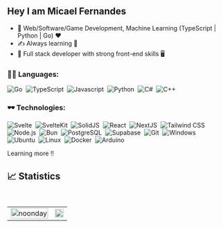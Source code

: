 ## Hey I am Micael Fernandes

- 🔭 Web/Software/Game Development, Machine Learning (TypeScript | Python | Go) ❤️
- ✍ Always learning 📖
- 🚀 Full stack developer with strong front-end skills 🖥️

### 🧑‍💻 Languages:

![Go](https://img.shields.io/badge/-Go-05122A?style=flat&logo=go)&nbsp;
![TypeScript](https://img.shields.io/badge/-TypeScript-05122A?style=flat&logo=typescript)&nbsp;
![Javascript](https://img.shields.io/badge/-Javascript-05122A?style=flat&logo=javascript)&nbsp;
![Python](https://img.shields.io/badge/-Python-05122A?style=flat&logo=python)&nbsp;
![C#](https://img.shields.io/badge/-C%23-05122A?style=flat&logo=csharp)&nbsp;
![C++](https://img.shields.io/badge/-C++-05122A?style=flat&logo=cplusplus)&nbsp;

### 🕶️ Technologies:

![Svelte](https://img.shields.io/badge/-Svelte-05122A?style=flat&logo=svelte)&nbsp;
![SvelteKit](https://img.shields.io/badge/-SvelteKit-05122A?style=flat&logo=svelte)&nbsp;
![SolidJS](https://img.shields.io/badge/-SolidJS-05122A?style=flat&logo=solid&logoColor=2C4F7C)&nbsp;
![React](https://img.shields.io/badge/-React-05122A?style=flat&logo=react)&nbsp;
![NextJS](https://img.shields.io/badge/-NextJS-05122A?style=flat&logo=next.js)&nbsp;
![Tailwind CSS](https://img.shields.io/badge/-Tailwind_CSS-0F172A?style=flat&logo=tailwindcss)&nbsp;
![Node.js](https://img.shields.io/badge/-Node.js-05122A?style=flat&logo=node.js)&nbsp;
![Bun](https://img.shields.io/badge/-Bun-05122A?style=flat&logo=bun)&nbsp;
![PostgreSQL](https://img.shields.io/badge/-PostgreSQL-05122A?style=flat&logo=postgresql)&nbsp;
![Supabase](https://img.shields.io/badge/-Supabase-05122A?style=flat&logo=supabase)&nbsp;
![Git](https://img.shields.io/badge/-Git-05122A?style=flat&logo=git)&nbsp;
![Windows](https://img.shields.io/badge/Windows-05122A?style=flat&logo=windows)&nbsp;
![Ubuntu](https://img.shields.io/badge/-Arch-05122A?style=flat&logo=archlinux)&nbsp;
![Linux](https://img.shields.io/badge/-linux-05122A?style=flat&logo=linux)&nbsp;
![Docker](https://img.shields.io/badge/-Docker-05122A?style=flat&logo=docker)&nbsp;
![Arduino](https://img.shields.io/badge/-Arduino-05122A?style=flat&logo=arduino)&nbsp;

Learning more !!

<!-- <img align="center" a href='https://archiveprogram.github.com/'><img src='https://raw.githubusercontent.com/acervenky/animated-github-badges/master/assets/acbadge.gif' width='40' height='40'></a> -->

## 📈 Statistics

<br/>
<p align="center" justify="center">
  
  
  <!-- <img width="48%" src="https://github-readme-streak-stats.herokuapp.com/?user=micaelcf&hide_border=true&theme=dark&show_icons=true" /> -->
</p>
<table style="width: 100%; border: none;" cellspacing="0" cellpadding="0" border="0">
  <tr>
    <td>
      <img width="100%" src="https://github-readme-stats.vercel.app/api?username=micaelcf&count_private=true&theme=dark&show_icons=true" alt="noonday" />
    </td>
    <td>
      <img width="100%" src="https://github-readme-stats.vercel.app/api/top-langs/?username=micaelcf&langs_count=8&hide_border=true&theme=dark&show_icons=true&layout=donut" />
    </td>
  </tr>
</table>

<p align="center">

</p>

<!--
<h2 align="center"> GitHub stats </h2

<div align="center">
  <a href="https://github.com/micaelcf">
  <img height="180em" src="https://github-readme-stats.vercel.app/api?username=micaelcf&show_icons=true&theme=chartreuse-dark&include_all_commits=true&count_private=true"/>
  <img height="180em" src="https://github-readme-stats.vercel.app/api/top-langs/?username=micaelcf&layout=compact&langs_count=7&theme=chartreuse-dark"/>
</div> -->

<!-- <h2 align="center">Contact</h2>
<p><span style="margin-right: 30px;"></span><a href="https://www.linkedin.com/in/micael-fernandes21/"><img target="_blank" src="https://cdn.jsdelivr.net/gh/devicons/devicon/icons/linkedin/linkedin-original.svg" style="width: 10%;"></a><span style="margin-right: 30px;"></span><a href="https://github.com/micaelcf"><img target="_blank" src="https://cdn.jsdelivr.net/gh/devicons/devicon/icons/github/github-original.svg" style="width: 10%;"></a></p> -->
<!-- MARKDOWN LINKS & IMAGES -->
<!-- https://www.markdownguide.org/basic-syntax/#reference-style-links -->
